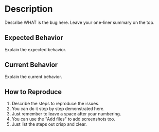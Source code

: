 # Description
Describe WHAT is the bug here. Leave your one-liner summary on the top.




## Expected Behavior
Explain the expected behavior.




## Current Behavior
Explain the current behavior.




## How to Reproduce
1. Describe the steps to reproduce the issues.
2. You can do it step by step demonstrated here.
3. Just remember to leave a space after your numbering.
2. You can use the "Add files" to add screenshots too.
3. Just list the steps out crisp and clear.
